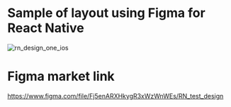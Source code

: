 # Sample of layout using Figma for React Native

![rn_design_one_ios](https://user-images.githubusercontent.com/24623568/98913004-2d02f000-250a-11eb-8909-fbde580195c3.gif)

# Figma market link
https://www.figma.com/file/Fj5enARXHkygR3xWzWnWEs/RN_test_design
